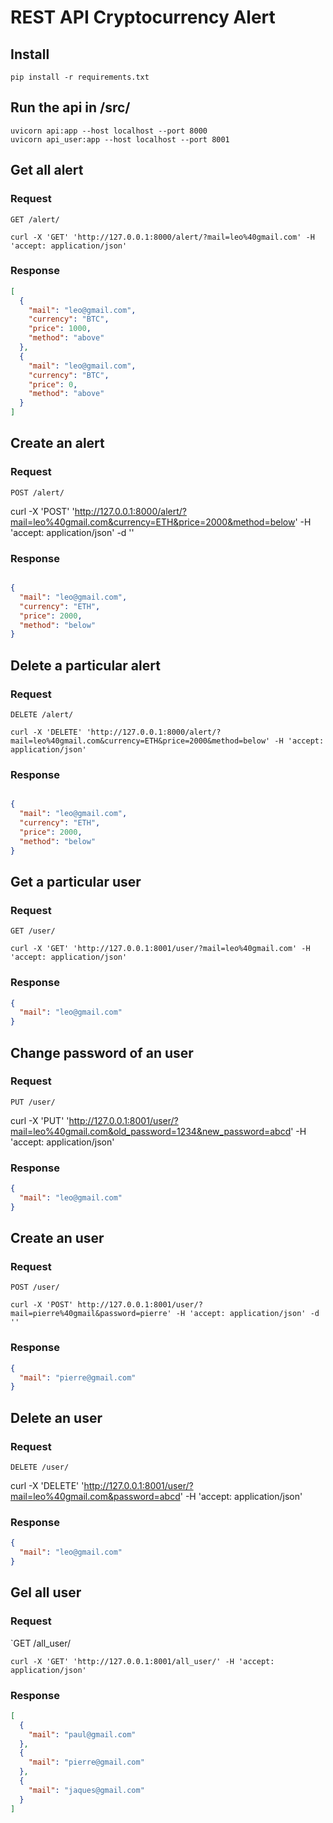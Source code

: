 # REST API Cryptocurrency Alert



## Install

    pip install -r requirements.txt 

## Run the api in /src/

    uvicorn api:app --host localhost --port 8000
    uvicorn api_user:app --host localhost --port 8001


## Get all alert

### Request

`GET /alert/`

    curl -X 'GET' 'http://127.0.0.1:8000/alert/?mail=leo%40gmail.com' -H 'accept: application/json'

### Response
```json
[
  {
    "mail": "leo@gmail.com",
    "currency": "BTC",
    "price": 1000,
    "method": "above"
  },
  {
    "mail": "leo@gmail.com",
    "currency": "BTC",
    "price": 0,
    "method": "above"
  }
]
```
## Create an alert

### Request

`POST /alert/`

curl -X 'POST' 'http://127.0.0.1:8000/alert/?mail=leo%40gmail.com&currency=ETH&price=2000&method=below' -H 'accept: application/json' -d ''

### Response

```json

{
  "mail": "leo@gmail.com",
  "currency": "ETH",
  "price": 2000,
  "method": "below"
}
```

## Delete a particular alert

### Request

`DELETE /alert/`

    curl -X 'DELETE' 'http://127.0.0.1:8000/alert/?mail=leo%40gmail.com&currency=ETH&price=2000&method=below' -H 'accept: application/json'

### Response

```json

{
  "mail": "leo@gmail.com",
  "currency": "ETH",
  "price": 2000,
  "method": "below"
}

```

## Get a particular user

### Request

`GET /user/`

    curl -X 'GET' 'http://127.0.0.1:8001/user/?mail=leo%40gmail.com' -H 'accept: application/json'

### Response

```json
{
  "mail": "leo@gmail.com"
}
```

## Change password of an user

### Request

`PUT /user/`

curl -X 'PUT' 'http://127.0.0.1:8001/user/?mail=leo%40gmail.com&old_password=1234&new_password=abcd' -H 'accept: application/json'

### Response

```json
{
  "mail": "leo@gmail.com"
}
```

## Create an user

### Request

`POST /user/`

    curl -X 'POST' http://127.0.0.1:8001/user/?mail=pierre%40gmail&password=pierre' -H 'accept: application/json' -d ''

### Response

```json
{
  "mail": "pierre@gmail.com"
}
```

## Delete an user

### Request

`DELETE /user/`
  
  curl -X 'DELETE' 'http://127.0.0.1:8001/user/?mail=leo%40gmail.com&password=abcd' -H 'accept: application/json'

### Response

```json
{
  "mail": "leo@gmail.com"
}
```

## Gel all user

### Request

`GET /all_user/

    curl -X 'GET' 'http://127.0.0.1:8001/all_user/' -H 'accept: application/json'

### Response

```json
[
  {
    "mail": "paul@gmail.com"
  },
  {
    "mail": "pierre@gmail.com"
  },
  {
    "mail": "jaques@gmail.com"
  }
]


```
